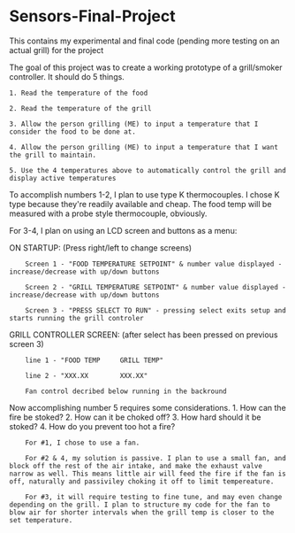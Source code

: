 # Sensors-Final-Project

This contains my experimental and final code (pending more testing on an actual grill) for the project

The goal of this project was to create a working prototype of a grill/smoker controller. It should do 5 things.

	1. Read the temperature of the food
    
	2. Read the temperature of the grill
    
	3. Allow the person grilling (ME) to input a temperature that I consider the food to be done at.
    
	4. Allow the person grilling (ME) to input a temperature that I want the grill to maintain.
    
	5. Use the 4 temperatures above to automatically control the grill and display active temperatures
    
To accomplish numbers 1-2, I plan to use type K thermocouples. I chose K type because they're readily available and cheap. The food temp will be measured with a probe style thermocouple, obviously.


For 3-4, I plan on using an LCD screen and buttons as a menu:
  
  ON STARTUP: (Press right/left to change screens)
        
		Screen 1 - "FOOD TEMPERATURE SETPOINT" & number value displayed - increase/decrease with up/down buttons
        
		Screen 2 - "GRILL TEMPERATURE SETPOINT" & number value displayed - increase/decrease with up/down buttons
        
		Screen 3 - "PRESS SELECT TO RUN" - pressing select exits setup and starts running the grill controler
        
  GRILL CONTROLLER SCREEN: (after select has been pressed on previous screen 3)
        
		line 1 - "FOOD TEMP     GRILL TEMP"
        
		line 2 - "XXX.XX        XXX.XX" 
        
		Fan control decribed below running in the backround

Now accomplishing number 5 requires some considerations. 1. How can the fire be stoked? 2. How can it be choked off? 3. How hard should it be stoked? 4. How do you prevent too hot a fire?

		For #1, I chose to use a fan. 

		For #2 & 4, my solution is passive. I plan to use a small fan, and block off the rest of the air intake, and make the exhaust valve narrow as well. This means little air will feed the fire if the fan is off, naturally and passiviley choking it off to limit tempereature.

		For #3, it will require testing to fine tune, and may even change depending on the grill. I plan to structure my code for the fan to blow air for shorter intervals when the grill temp is closer to the set temperature.

